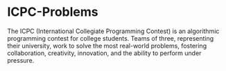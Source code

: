 # ICPC-Problems
The ICPC (International Collegiate Programming Contest) is an algorithmic programming contest for college students. Teams of three, representing their university, work to solve the most real-world problems, fostering collaboration, creativity, innovation, and the ability to perform under pressure.
